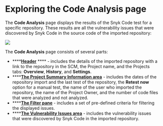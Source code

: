 # Exploring the Code Analysis page

The **Code Analysis** page displays the results of the Snyk Code test for a specific repository. These results are all the vulnerability issues that were discovered by Snyk Code in the source code of the imported repository:

![](<../../../../.gitbook/assets/Snyk Code - Results - Code Analysis page - parts.png>)

The **Code Analysis** page consists of several parts:

* ****[**Header**](the-code-analysis-page-header.md) **** - includes the details of the imported repository with a link to the repository in the SCM, the Project name, and the Projects tabs: **Overview**, **History**, and **Settings**.
* ****[**The Project Summary Information area**](the-code-analysis-page-the-project-summary-information-area.md) - includes the dates of the repository import and the last test of the repository, the **Retest now** option for a manual test, the name of the user who imported the repository, the name of the Project Owner, and the number of code files that were analyzed and not analyzed.
* ****[**The Filter pane**](the-code-analysis-page-the-filter-pane.md) - includes a set of pre-defined criteria for filtering the displayed issues.
* ****[**The Vulnerability Issues area**](the-code-analysis-page-the-vulnerability-issues-area.md) - includes the vulnerability issues that were discovered by Snyk Code in the imported repository.
